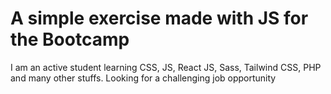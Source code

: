 # A simple exercise made with JS for the Bootcamp

I am an active student learning CSS, JS, React JS, Sass, Tailwind CSS, PHP and many other stuffs. Looking for a challenging job opportunity
